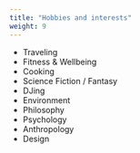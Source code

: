 ```yaml
---
title: "Hobbies and interests"
weight: 9
---
```


- Traveling
- Fitness & Wellbeing
- Cooking
- Science Fiction / Fantasy
- DJing
- Environment
- Philosophy
- Psychology
- Anthropology
- Design
